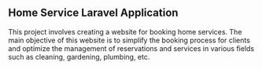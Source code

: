 ## Home Service Laravel Application
This project involves creating a website for booking home services. The main objective of this website is to simplify the booking process for clients and optimize the management of reservations and services in various fields such as cleaning, gardening, plumbing, etc.
